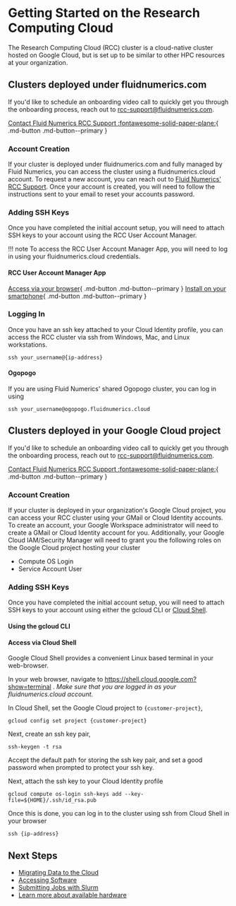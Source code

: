 # Getting Started on the Research Computing Cloud

The Research Computing Cloud (RCC) cluster is a cloud-native cluster hosted on Google Cloud, but is set up to be similar to other HPC resources at your organization.


## Clusters deployed under fluidnumerics.com

If you'd like to schedule an onboarding video call to quickly get you through the onboarding process, reach out to [rcc-support@fluidnumerics.com](mailto:rcc-support@fluidnumerics.com). 

[Contact Fluid Numerics RCC Support :fontawesome-solid-paper-plane:](mailto:rcc-support@fluidnumerics.com){ .md-button .md-button--primary }

### Account Creation

If your cluster is deployed under fluidnumerics.com and fully managed by Fluid Numerics, you can access the cluster using a fluidnumerics.cloud account.
To request a new account, you can reach out to [Fluid Numerics' RCC Support](https://fluidnumerics.atlassian.net/servicedesk/customer/portal/9/group/56/create/165). Once your account is created, you will need to follow the instructions sent to your email to reset your accounts password.

### Adding SSH Keys
Once you have completed the initial account setup, you will need to attach SSH keys to your account using the RCC User Account Manager.

!!! note
    To access the RCC User Account Manager App, you will need to log in using your fluidnumerics.cloud credentials.

#### RCC User Account Manager App
[Access via your browser](https://www.appsheet.com/start/8585ebf6-032c-4a08-95a6-34702bae6bb8){ .md-button .md-button--primary }
[Install on your smartphone](https://www.appsheet.com/newshortcut/8585ebf6-032c-4a08-95a6-34702bae6bb8){ .md-button .md-button--primary }


### Logging In
Once you have an ssh key attached to your Cloud Identity profile, you can access the RCC cluster via ssh from Windows, Mac, and Linux workstations.
```
ssh your_username@{ip-address}
```

#### Ogopogo
If you are using Fluid Numerics' shared Ogopogo cluster, you can log in using 
```
ssh your_username@ogopogo.fluidnumerics.cloud
```


## Clusters deployed in your Google Cloud project
If you'd like to schedule an onboarding video call to quickly get you through the onboarding process, reach out to [rcc-support@fluidnumerics.com](mailto:rcc-support@fluidnumerics.com). 

[Contact Fluid Numerics RCC Support :fontawesome-solid-paper-plane:](mailto:rcc-support@fluidnumerics.com){ .md-button .md-button--primary }

### Account Creation

If your cluster is deployed in your organization's Google Cloud project, you can access your RCC cluster using your GMail or Cloud Identity accounts. To create an account, your Google Workspace administrator will need to create a GMail or Cloud Identity account for you. Additionally, your Google Cloud IAM/Security Manager will need to grant you the following roles on the Google Cloud project hosting your cluster

* Compute OS Login
* Service Account User

### Adding SSH Keys
Once you have completed the initial account setup, you will need to attach SSH keys to your account using either the gcloud CLI or [Cloud Shell](https://shell.cloud.google.com/?show=terminal).

#### Using the gcloud CLI

#### Access via Cloud Shell
Google Cloud Shell provides a convenient Linux based terminal in your web-browser.

In your web browser, navigate to https://shell.cloud.google.com?show=terminal . *Make sure that you are logged in as your fluidnumerics.cloud account*. 

In Cloud Shell, set the Google Cloud project to `{customer-project}`,
```
gcloud config set project {customer-project}
```

Next, create an ssh key pair,
```
ssh-keygen -t rsa 
```
Accept the default path for storing the ssh key pair, and set a good password when prompted to protect your ssh key.

Next, attach the ssh key to your Cloud Identity profile
```
gcloud compute os-login ssh-keys add --key-file=${HOME}/.ssh/id_rsa.pub
```

Once this is done, you can log in to the cluster using ssh from Cloud Shell in your browser
```
ssh {ip-address}
```

## Next Steps

* [Migrating Data to the Cloud](../datastorage/README.md)
* [Accessing Software]()
* [Submitting Jobs with Slurm](../jobs/README.md)
* [Learn more about available hardware](../hardware/README.md)
